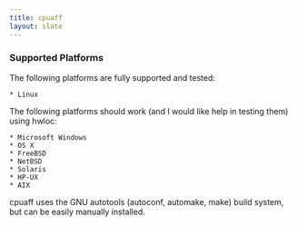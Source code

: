 ```yaml
---
title: cpuaff
layout: slate
---
```


### Supported Platforms

The following platforms are fully supported and tested:

    * Linux

The following platforms should work (and I would like help in testing them) using hwloc:

    * Microsoft Windows
    * OS X
    * FreeBSD
    * NetBSD
    * Solaris
    * HP-UX
    * AIX

cpuaff uses the GNU autotools (autoconf, automake, make) build system, but can be easily manually installed.
